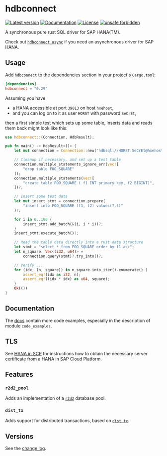 # hdbconnect

[![Latest version](https://img.shields.io/crates/v/hdbconnect.svg)](https://crates.io/crates/hdbconnect)
[![Documentation](https://docs.rs/hdbconnect/badge.svg)](https://docs.rs/hdbconnect)
[![License](https://img.shields.io/crates/l/hdbconnect.svg)](https://github.com/emabee/hdbconnect)
[![unsafe forbidden](https://img.shields.io/badge/unsafe-forbidden-success.svg)](https://github.com/rust-secure-code/safety-dance/)

A synchronous pure rust SQL driver for SAP HANA(TM).

Check out [`hdbconnect_async`](https://crates.io/crates/hdbconnect_async)
if you need an asynchronous driver for SAP HANA.

## Usage

Add `hdbconnect` to the dependencies section in your project's `Cargo.toml`:

```toml
[dependencies]
hdbconnect = "0.29"
```

Assuming you have

- a HANA accessible at port `39013` on host `hxehost`,
- and you can log on to it as user `HORST` with password `SeCrEt`,

then a first simple test which sets up some table, inserts data and reads them back
might look like this:

```rust
use hdbconnect::{Connection, HdbResult};

pub fn main() -> HdbResult<()> {
    let mut connection = Connection::new("hdbsql://HORST:SeCrEt@hxehost:39013")?;

    // Cleanup if necessary, and set up a test table
    connection.multiple_statements_ignore_err(vec![
        "drop table FOO_SQUARE"
    ]);
    connection.multiple_statements(vec![
        "create table FOO_SQUARE ( f1 INT primary key, f2 BIGINT)",
    ])?;

    // Insert some test data
    let mut insert_stmt = connection.prepare(
        "insert into FOO_SQUARE (f1, f2) values(?,?)"
    )?;

    for i in 0..100 {
        insert_stmt.add_batch(&(i, i * i))?;
    }
    insert_stmt.execute_batch()?;

    // Read the table data directly into a rust data structure
    let stmt = "select * from FOO_SQUARE order by f1 asc";
    let n_square: Vec<(i32, u64)> =
        connection.query(stmt)?.try_into()?;

    // Verify ...
    for (idx, (n, square)) in n_square.into_iter().enumerate() {
        assert_eq!(idx as i32, n);
        assert_eq!((idx * idx) as u64, square);
    }
    Ok(())
}
```

## Documentation

The [docs](https://docs.rs/hdbconnect/) contain more code examples,
especially in the description of module `code_examples`.

## TLS

See [HANA in SCP](https://github.com/emabee/rust-hdbconnect/blob/master/HANA_in_SCP.md)
for instructions how to obtain the necessary server certificate from a HANA in SAP Cloud Platform.

## Features

### `r2d2_pool`

Adds an implementation of a [`r2d2`](https://crates.io/crates/r2d2) database pool.

### `dist_tx`

Adds support for distributed transactions, based on [`dist_tx`](https://crates.io/crates/dist_tx).

## Versions

See the [change log](https://github.com/emabee/rust-hdbconnect/blob/master/CHANGELOG.md).
